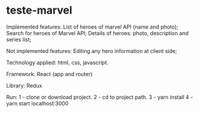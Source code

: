 # teste-marvel

Implemented features: List of heroes of marvel API (name and photo); Search for heroes of Marvel API; Details of heroes: photo, description and series list;

Not implemented features: Editing any hero information at client side;

Technology applied: html, css, javascript.

Framework: React (app and router)

Library: Redux

Run: 1 - clone or download project. 2 - cd to project path. 3 - yarn install 4 - yarn start localhost:3000
